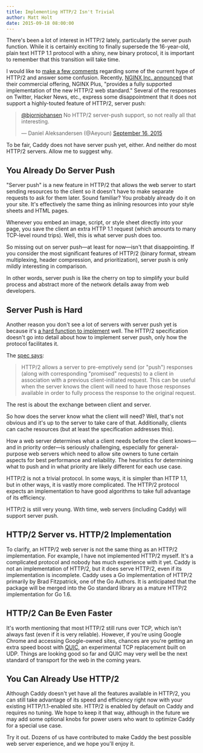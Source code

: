 ```yaml
---
title: Implementing HTTP/2 Isn't Trivial
author: Matt Holt
date: 2015-09-18 08:00:00
---
```


There's been a lot of interest in HTTP/2 lately, particularly the server push function. While it is certainly exciting to finally supersede the 16-year-old, plain text HTTP 1.1 protocol with a shiny, new binary protocol, it is important to remember that this transition will take time.

I would like to [make a few comments](https://twitter.com/mholt6/status/644584867112488960) regarding some of the current hype of HTTP/2 and answer some confusion. Recently, [NGINX Inc. announced](https://www.nginx.com/blog/nginx-plus-r7-released/) that their commercial offering, NGINX Plus, "provides a fully supported implementation of the new HTTP/2 web standard." Several of the responses on Twitter, Hacker News, etc., express some disappointment that it does not support a highly-touted feature of HTTP/2, server push:

<blockquote class="twitter-tweet" data-conversation="none" lang="en"><p lang="en" dir="ltr"><a href="https://twitter.com/bjornjohansen">@bjornjohansen</a> No HTTP/2 server-push support, so not really all that interesting.</p>&mdash; Daniel Aleksandersen (@Aeyoun) <a href="https://twitter.com/Aeyoun/status/644260508758089728">September 16, 2015</a></blockquote>
<script async src="//platform.twitter.com/widgets.js" charset="utf-8"></script>

To be fair, Caddy does not have server push yet, either. And neither do most HTTP/2 servers. Allow me to suggest why.


## You Already Do Server Push

"Server push" is a new feature in HTTP/2 that allows the web server to start sending resources to the client so it doesn't have to make separate requests to ask for them later. Sound familiar? You probably already do it on your site. It's effectively the same thing as inlining resources into your style sheets and HTML pages.

Whenever you embed an image, script, or style sheet directly into your page, you save the client an extra HTTP 1.1 request (which amounts to many TCP-level round trips). Well, this is what server push does too.

So missing out on server push&mdash;at least for now&mdash;isn't that disappointing. If you consider the most significant features of HTTP/2 (binary format, stream multiplexing, header compression, and prioritization), server push is only mildly interesting in comparison.

In other words, server push is like the cherry on top to simplify your build process and abstract more of the network details away from web developers.


## Server Push is Hard

Another reason you don't see a lot of servers with server push yet is because it's [a hard function to implement](https://github.com/bradfitz/http2/pull/39) well. The HTTP/2 specification doesn't go into detail about how to implement server push, only how the protocol facilitates it.

The [spec says](https://httpwg.github.io/specs/rfc7540.html#PushRequests):

> HTTP/2 allows a server to pre-emptively send (or "push") responses (along with corresponding "promised" requests) to a client in association with a previous client-initiated request. This can be useful when the server knows the client will need to have those responses available in order to fully process the response to the original request.

The rest is about the exchange between client and server.

So how does the server know what the client will need? Well, that's not obvious and it's up to the server to take care of that. Additionally, clients can cache resources (but at least the specification addresses this).

How a web server determines what a client needs before the client knows&mdash;and in priority order&mdash;is seriously challenging, especially for general-purpose web servers which need to allow site owners to tune certain aspects for best performance and reliability. The heuristics for determining what to push and in what priority are likely different for each use case.

HTTP/2 is not a trivial protocol. In some ways, it is simpler than HTTP 1.1, but in other ways, it is vastly more complicated. The HTTP/2 protocol expects an implementation to have good algorithms to take full advantage of its efficiency.

HTTP/2 is still very young. With time, web servers (including Caddy) will support server push.


## HTTP/2 Server vs. HTTP/2 Implementation

To clarify, an HTTP/2 web server is not the same thing as an HTTP/2 implementation. For example, I have not implemented HTTP/2 myself. It's a complicated protocol and nobody has much experience with it yet. Caddy is not an implementation of HTTP/2, but it does serve HTTP/2, even if its implementation is incomplete. Caddy uses a Go implementation of HTTP/2 primarily by Brad Fitzpatrick, one of the Go Authors. It is anticipated that the package will be merged into the Go standard library as a mature HTTP/2 implementation for Go 1.6.


## HTTP/2 Can Be Even Faster

It's worth mentioning that most HTTP/2 still runs over TCP, which isn't always fast (even if it is very reliable). However, if you're using Google Chrome and accessing Google-owned sites, chances are you're getting an extra speed boost with [QUIC](https://www.chromium.org/quic), an experimental TCP replacement built on UDP. Things are looking good so far and QUIC may very well be the next standard of transport for the web in the coming years.


## You Can Already Use HTTP/2

Although Caddy doesn't yet have all the features available in HTTP/2, you can still take advantage of its speed and efficiency right now with your existing HTTP/1.1-enabled site. HTTP/2 is enabled by default on Caddy and requires no tuning. We hope to keep it that way, although in the future we may add some optional knobs for power users who want to optimize Caddy for a special use case.

Try it out. Dozens of us have contributed to make Caddy the best possible web server experience, and we hope you'll enjoy it.


